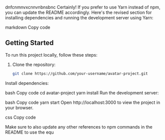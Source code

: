 dnfcnmnvxcnnvnbnsbnc
Certainly! If you prefer to use Yarn instead of npm, you can update the README accordingly. Here's the revised section for installing dependencies and running the development server using Yarn:

markdown
Copy code
## Getting Started

To run this project locally, follow these steps:

1. Clone the repository:

   ```bash
   git clone https://github.com/your-username/avatar-project.git
Install dependencies:

bash
Copy code
cd avatar-project
yarn install
Run the development server:

bash
Copy code
yarn start
Open http://localhost:3000 to view the project in your browser.

css
Copy code

Make sure to also update any other references to npm commands in the README to use the equ
